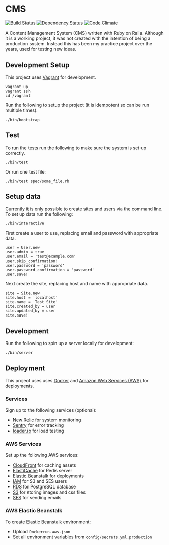 CMS
===

[![Build Status](https://travis-ci.org/obduk/cms.png?branch=master)](https://travis-ci.org/obduk/cms)
[![Dependency Status](https://gemnasium.com/obduk/cms.png)](https://gemnasium.com/obduk/cms)
[![Code Climate](https://codeclimate.com/github/obduk/cms.png)](https://codeclimate.com/github/obduk/cms)

A Content Management System (CMS) written with Ruby on Rails. Although it is a
working project, it was not created with the intention of being a production
system. Instead this has been my practice project over the years, used for
testing new ideas.

Development Setup
-----------------

This project uses [Vagrant](https://www.vagrantup.com/) for development.

```
vagrant up
vagrant ssh
cd /vagrant
```
Run the following to setup the project (it is idempotent so can be run multiple
times).

```
./bin/bootstrap
```

Test
----

To run the tests run the following to make sure the system is set up correctly.

```
./bin/test
```

Or run one test file:

```
./bin/test spec/some_file.rb
```

Setup data
----------

Currently it is only possible to create sites and users via the command line.
To set up data run the following:

```
./bin/interactive
```

First create a user to use, replacing email and password with appropriate data.

```
user = User.new
user.admin = true
user.email = 'test@example.com'
user.skip_confirmation!
user.password = 'password'
user.password_confirmation = 'password'
user.save!
```

Next create the site, replacing host and name with appropriate data.

```
site = Site.new
site.host = 'localhost'
site.name = 'Test Site'
site.created_by = user
site.updated_by = user
site.save!
```

Development
-----------

Run the following to spin up a server locally for development:

```
./bin/server
```

Deployment
----------

This project uses uses [Docker](https://www.docker.com/) and
[Amazon Web Services (AWS)](http://aws.amazon.com/) for deployments.

### Services

Sign up to the following services (optional):

* [New Relic](http://newrelic.com/) for system monitoring
* [Sentry](https://www.getsentry.com/) for error tracking
* [loader.io](http://loader.io/) for load testing

### AWS Services

Set up the following AWS services:

* [CloudFront](http://aws.amazon.com/cloudfront/) for caching assets
* [ElastiCache](http://aws.amazon.com/elasticache/) for Redis server
* [Elastic Beanstalk](http://aws.amazon.com/elasticbeanstalk/) for deployments
* [IAM](http://aws.amazon.com/iam/) for S3 and SES users
* [RDS](http://aws.amazon.com/rds/) for PostgreSQL database
* [S3](http://aws.amazon.com/s3/) for storing images and css files
* [SES](http://aws.amazon.com/ses/) for sending emails

### AWS Elastic Beanstalk

To create Elastic Beanstalk environment:

* Upload `Dockerrun.aws.json`
* Set all environment variables from `config/secrets.yml.production`
